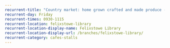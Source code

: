 ```yaml
---
recurrent-title: "Country market: home grown crafted and made produce - no session 30 December"
recurrent-day: Friday
recurrent-times: 0930-1115
recurrent-location: felixstowe-library
recurrent-location-display-name: Felixstowe Library
recurrent-location-display-url: /branches/felixstowe-library/
recurrent-category: cafes-stalls
---
```

